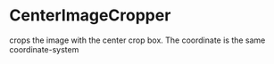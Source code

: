 # CenterImageCropper

crops the image with the center crop box. The coordinate is the same coordinate-system 